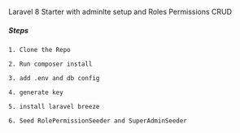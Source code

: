 <p>
    Laravel 8 Starter with adminlte setup and Roles Permissions CRUD
</p>
<h5>Steps</h5>

    1. Clone the Repo
    
    2. Run composer install
    
    3. add .env and db config
    
    4. generate key
    
    5. install laravel breeze

    6. Seed RolePermissionSeeder and SuperAdminSeeder

